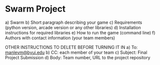 # Swarm Project

a) Swarm
b) Short paragraph describing your game
c) Requirements (python version, arcade version or any other libraries)
d) Installation instructions for required libraries
e) How to run the game (command line)
f) Authors with contact information (your team members)

OTHER INSTRUCTIONS TO DELETE BEFORE TURNING IT IN
a) To: manleym@byui.edu
b) CC: each member of your team
c) Subject: Final Project Submission
d) Body: Team number, URL to the project repository

